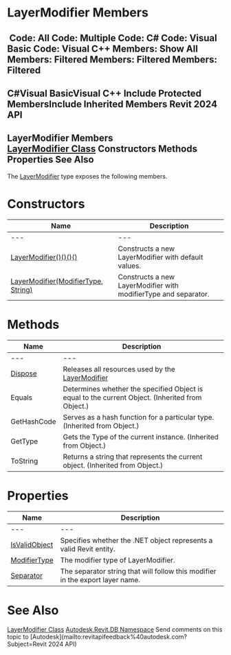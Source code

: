 # LayerModifier Members

﻿
 Code: All Code: Multiple Code: C# Code: Visual Basic Code: Visual C++  Members: Show All Members: Filtered Members: Filtered Members: Filtered   
---  
C#Visual BasicVisual C++
Include Protected MembersInclude Inherited Members
Revit 2024 API  
---  
LayerModifier Members  
[LayerModifier Class](ae7bade6-00b8-698f-d2a4-541905b668e9.md "LayerModifier Class") Constructors Methods Properties See Also  
---  
The [LayerModifier](ae7bade6-00b8-698f-d2a4-541905b668e9.md "LayerModifier Class") type exposes the following members.
# Constructors
| Name | Description |
| --- | --- |
| --- | --- | --- |
| [LayerModifier()()()()](94da0706-5d1e-1704-fc94-9398f53ade5d.md "LayerModifier Constructor") | Constructs a new LayerModifier with default values. |
| [LayerModifier(ModifierType, String)](6136a8fa-dcce-859b-8c71-c223dd0fd752.md "LayerModifier Constructor \(ModifierType, String\)") | Constructs a new LayerModifier with modifierType and separator. |

# Methods
| Name | Description |
| --- | --- |
| --- | --- | --- |
| [Dispose](afd9ae4c-fbe6-eb00-f90d-9b4d1034e5ca.md "Dispose Method") | Releases all resources used by the [LayerModifier](ae7bade6-00b8-698f-d2a4-541905b668e9.md "LayerModifier Class") |
| Equals | Determines whether the specified Object is equal to the current Object. (Inherited from Object.) |
| GetHashCode | Serves as a hash function for a particular type.  (Inherited from Object.) |
| GetType | Gets the Type of the current instance. (Inherited from Object.) |
| ToString | Returns a string that represents the current object. (Inherited from Object.) |

# Properties
| Name | Description |
| --- | --- |
| --- | --- | --- |
| [IsValidObject](12a58b45-2e8c-1d5a-701f-bbfc94006d19.md "IsValidObject Property") | Specifies whether the .NET object represents a valid Revit entity. |
| [ModifierType](2b8b1b31-32e5-29e4-034e-ebd443977230.md "ModifierType Property") | The modifier type of LayerModifier. |
| [Separator](007e4867-d885-3c7b-1a4c-3552bb9bc2b4.md "Separator Property") | The separator string that will follow this modifier in the export layer name. |

# See Also
[LayerModifier Class](ae7bade6-00b8-698f-d2a4-541905b668e9.md "LayerModifier Class")
[Autodesk.Revit.DB Namespace](87546ba7-461b-c646-cbb1-2cb8f5bff8b2.md "Autodesk.Revit.DB Namespace")
Send comments on this topic to [Autodesk](mailto:revitapifeedback%40autodesk.com?Subject=Revit 2024 API)